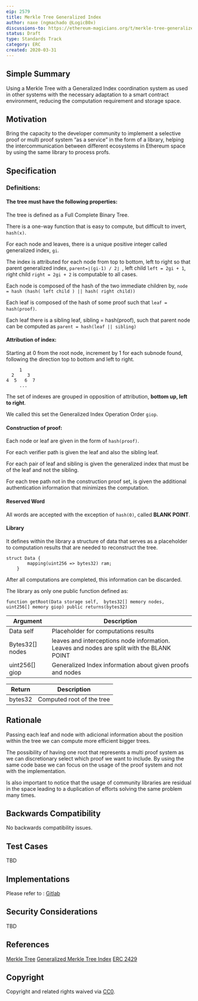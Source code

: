 ```yaml
---
eip: 2579
title: Merkle Tree Generalized Index
author: naxe (ngmachado @LogicB0x)
discussions-to: https://ethereum-magicians.org/t/merkle-tree-generalized-index/4162/
status: Draft
type: Standards Track
category: ERC
created: 2020-03-31
---
```


## Simple Summary

Using a Merkle Tree with a Generalized Index coordination system as used in other systems with the necessary adaptation to a smart contract environment, reducing the computation requirement and storage space.

## Motivation

Bring the capacity to the developer community to implement a selective proof or multi proof system “as a service” in the form of a library, helping the intercommunication between different ecosystems in Ethereum space by using the same library to process profs.

## Specification

### Definitions:

#### The tree must have the following properties:

The tree is defined as a Full Complete Binary Tree.

There is a one-way function that is easy to compute, but difficult to invert, ```hash(x)```.

For each node and leaves, there is a unique positive integer called generalized index, ```gi```.

The index is attributed for each node from top to bottom, left to right so that parent generalized index, ```parent=⌊(gi-1) / 2⌋ ```, left child ```left = 2gi + 1```,  right child ```right = 2gi + 2``` is computable to all cases.

Each node is composed of the hash of the two immediate children by, ```node = hash (hash( left child ) || hash( right child))```

Each leaf is composed of the hash of some proof such that  ```leaf = hash(proof)```.

Each leaf there is a sibling leaf, sibling = hash(proof), such that parent node can be computed as ```parent = hash(leaf || sibling)```

#### Attribution of index:

Starting at 0 from the root node, increment by 1 for each subnode found, following the direction top to bottom and left to right.
```
     1   
  2     3
4  5   6  7
     ...
```

The set of indexes are grouped in opposition of attribution, **bottom up, left to right**.

We called this set the Generalized Index Operation Order ```giop```.

#### Construction of proof:

Each node or leaf are given in the form of ```hash(proof)```.

For each verifier path is given the leaf and also the sibling leaf.

For each pair of leaf and sibling is given the generalized index that must be of the leaf and not the sibling.

For each tree path not in the construction proof set, is given the additional authentication information that minimizes the computation.

#### Reserved Word

All words are accepted with the exception of ```hash(0)```, called **BLANK POINT**.


#### Library

It defines within the library a structure of data that serves as a placeholder to computation results that are needed to reconstruct the tree.
```solidity
struct Data {
        mapping(uint256 => bytes32) ram;
    }
```

After all computations are completed, this information can be discarded.


The library as only one public function defined as:
``` solidity
function getRoot(Data storage self,  bytes32[] memory nodes,  uint256[] memory giop) public returns(bytes32)
```
| Argument  |  Description  |
| ----------| ------------------- |
| Data self |  Placeholder for computations results |
| Bytes32[] nodes | leaves and interceptions node information. Leaves and nodes are split with the BLANK POINT|
| uint256[] giop | Generalized Index information about given proofs and nodes |


| Return | Description |
| -------|-------------|
| bytes32 | Computed root of the tree |


## Rationale
Passing each leaf and node with adicional information about the position within the tree we can compute more efficient bigger trees.

The possibility of having one root that represents a multi proof system as we can discretionary select which proof we want to include. By using the same code base we can focus on the usage of the proof system and not with the implementation.

Is also important to notice that the usage of community libraries are residual in the space leading to a duplication of efforts solving the same problem many times.

## Backwards Compatibility

No backwards compatibility issues.

## Test Cases

TBD

## Implementations

Please refer to : [Gitlab](https://gitlab.com/ngmachado/MerkleTreeMultiProofs)

## Security Considerations

TBD

## References

[Merkle Tree](http://people.eecs.berkeley.edu/~raluca/cs261-f15/readings/merkle.pdf)
[Generalized Merkle Tree Index](https://github.com/ethereum/eth2.0-specs/blob/2787fea5feb8d5977ebee7c578c5d835cff6dc21/specs/light_client/merkle_proofs.md#generalized-merkle-tree-index)
[ERC 2429](https://gitlab.com/status-im/docs/EIPs/blob/secret-multisig-recovery/EIPS/eip-2429.md)


## Copyright
Copyright and related rights waived via [CC0](https://creativecommons.org/publicdomain/zero/1.0/).
